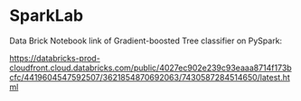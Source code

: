 # SparkLab

Data Brick Notebook link of Gradient-boosted Tree classifier on PySpark:

https://databricks-prod-cloudfront.cloud.databricks.com/public/4027ec902e239c93eaaa8714f173bcfc/4419604547592507/3621854870692063/7430587284514650/latest.html
